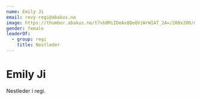 ```yaml
---
name: Emily Ji
email: revy-regi@abakus.no
image: https://thumbor.abakus.no/t7vb8MiIDeAx0QeQViWrWIAT_2A=/200x200/default_female_avatar.png
gender: female
leaderOf:
  - group: regi
    title: Nestleder
---
```


# Emily Ji

Nestleder i regi.
